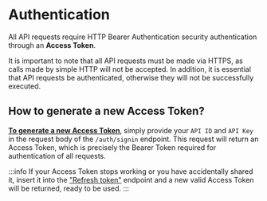 # Authentication

All API requests require HTTP Bearer Authentication security authentication through an **Access Token**.

It is important to note that all API requests must be made via HTTPS, as calls made by simple HTTP will not be accepted. In addition, it is essential that API requests be authenticated, otherwise they will not be successfully executed.

## How to generate a new Access Token?

**[To generate a new Access Token](../endpoints/login-auth-rest-controller-execute.api.mdx)**, simply provide your `API ID` and `API Key` in the request body of the `/auth/signin` endpoint. This request will return an Access Token, which is precisely the Bearer Token required for authentication of all requests.

:::info
If your Access Token stops working or you have accidentally shared it, insert it into the ["Refresh token"](../endpoints/refresh-token-auth-rest-controller-execute.api.mdx) endpoint and a new valid Access Token will be returned, ready to be used.
:::

